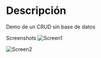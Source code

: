 # Descripción
Demo de un CRUD sin base de datos

Screenshots
![Screen1](https://raw.githubusercontent.com/adanyc/spring-boot-crud-sin-base-datos/master/screenshot-1.PNG)

![Screen2](https://raw.githubusercontent.com/adanyc/spring-boot-crud-sin-base-datos/master/screenshot-1.PNG)


